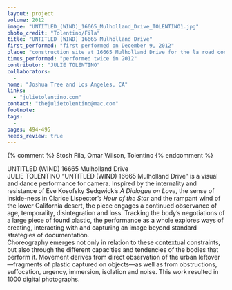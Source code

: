 ```yaml
---
layout: project
volume: 2012
image: "UNTITLED_(WIND)_16665_Mulholland_Drive_TOLENTINO1.jpg"
photo_credit: "Tolentino/Fila"
title: "UNTITLED (WIND) 16665 Mulholland Drive"
first_performed: "first performed on December 9, 2012"
place: "construction site at 16665 Mulholland Drive for the la road concerts 2012, Los Angeles, CA"
times_performed: "performed twice in 2012"
contributor: "JULIE TOLENTINO"
collaborators: 
  - 
home: "Joshua Tree and Los Angeles, CA"
links: 
  - "julietolentino.com"
contact: "thejulietolentino@mac.com"
footnote: 
tags: 
  - 
pages: 494-495
needs_review: true
---
```


{% comment %} 
Stosh Fila, Omar Wilson, Tolentino
{% endcomment %}

 UNTITLED (WIND) 16665 Mulholland Drive  
 JULIE TOLENTINO 
 “UNTITLED (WIND) 16665 Mulholland Drive” is a visual and dance performance for camera. Inspired by the internality and resistance of Eve Kosofsky Sedgwick’s <em>A Dialogue on Love</em>, the sense of inside-ness in Clarice Lispector’s <em>Hour of the Star</em> and the rampant wind of the lower California desert, the piece engages a continued observance of age, temporality, disintegration and loss. Tracking the body’s negotiations of a large piece of found plastic, the performance as a whole explores ways of creating, interacting with and capturing an image beyond standard strategies of documentation.  
 Choreography emerges not only in relation to these contextual constraints, but also through the different capacities and tendencies of the bodies that perform it. Movement derives from direct observation of the urban leftover—fragments of plastic captured on objects—as well as from obstructions, suffocation, urgency, immersion, isolation and noise. This work resulted in 1000 digital photographs. 
